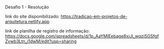 Desafio 1 - Resolução

link do site disponibilizado: https://tradicao-em-projetos-de-arquitetura.netlify.app

link de planilha de registro de informação: https://docs.google.com/spreadsheets/d/1p_AaYMIEebage8xiJl_wqziSGSfgfZvwb3Ltn_i1dwM/edit?usp=sharing
